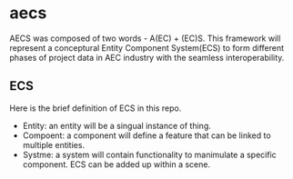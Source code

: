 # aecs
AECS was composed of two words - A(EC) + (EC)S. 
This framework will represent a conceptural Entity Component System(ECS) to form different phases of project data in AEC industry with the seamless interoperability.

## ECS
Here is the brief definition of ECS in this repo. 
- Entity: an entity will be a singual instance of thing. 
- Compoent: a component will define a feature that can be linked to multiple entities. 
- Systme: a system will contain functionality to manimulate a specific component. 
ECS can be added up within a scene.